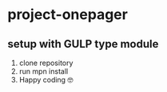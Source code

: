 # project-onepager

## setup with GULP type module

1. clone repository
2. run mpn install
3. Happy coding 🤓

